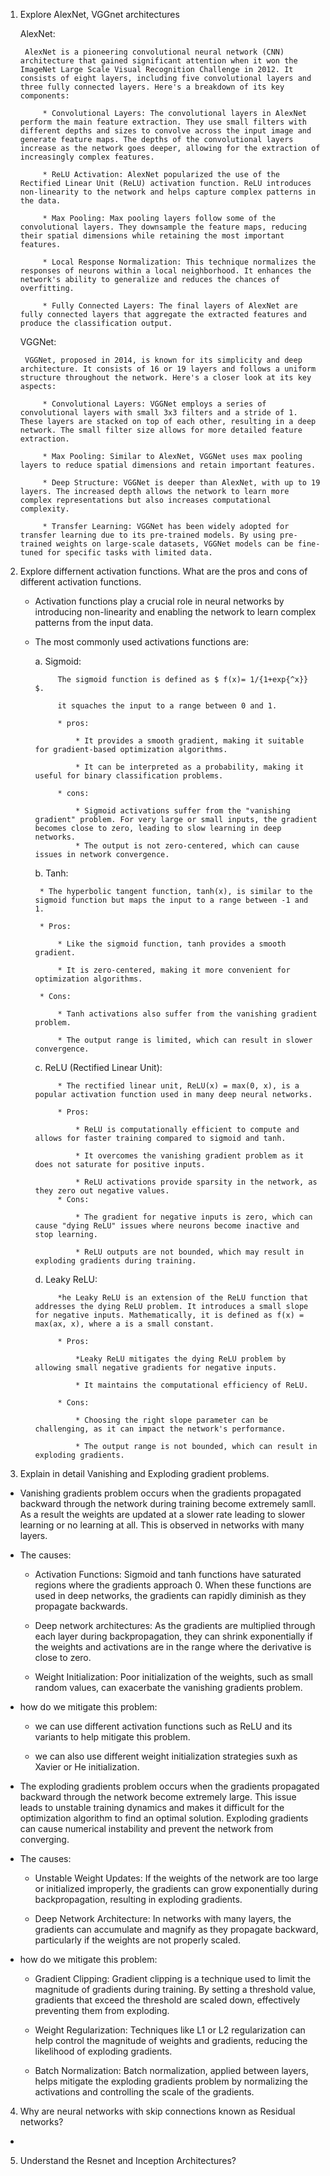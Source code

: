 1. Explore AlexNet, VGGnet architectures
    
    AlexNet:
        
        AlexNet is a pioneering convolutional neural network (CNN) architecture that gained significant attention when it won the ImageNet Large Scale Visual Recognition Challenge in 2012. It consists of eight layers, including five convolutional layers and three fully connected layers. Here's a breakdown of its key components:
            
            * Convolutional Layers: The convolutional layers in AlexNet perform the main feature extraction. They use small filters with different depths and sizes to convolve across the input image and generate feature maps. The depths of the convolutional layers increase as the network goes deeper, allowing for the extraction of increasingly complex features.
            
            * ReLU Activation: AlexNet popularized the use of the Rectified Linear Unit (ReLU) activation function. ReLU introduces non-linearity to the network and helps capture complex patterns in the data.
            
            * Max Pooling: Max pooling layers follow some of the convolutional layers. They downsample the feature maps, reducing their spatial dimensions while retaining the most important features.
            
            * Local Response Normalization: This technique normalizes the responses of neurons within a local neighborhood. It enhances the network's ability to generalize and reduces the chances of overfitting.
            
            * Fully Connected Layers: The final layers of AlexNet are fully connected layers that aggregate the extracted features and produce the classification output.
    
    VGGNet:
       
        VGGNet, proposed in 2014, is known for its simplicity and deep architecture. It consists of 16 or 19 layers and follows a uniform structure throughout the network. Here's a closer look at its key aspects:
          
            * Convolutional Layers: VGGNet employs a series of convolutional layers with small 3x3 filters and a stride of 1. These layers are stacked on top of each other, resulting in a deep network. The small filter size allows for more detailed feature extraction.

            * Max Pooling: Similar to AlexNet, VGGNet uses max pooling layers to reduce spatial dimensions and retain important features.

            * Deep Structure: VGGNet is deeper than AlexNet, with up to 19 layers. The increased depth allows the network to learn more complex representations but also increases computational complexity.

            * Transfer Learning: VGGNet has been widely adopted for transfer learning due to its pre-trained models. By using pre-trained weights on large-scale datasets, VGGNet models can be fine-tuned for specific tasks with limited data.

2. Explore differnent activation functions. What are the pros and cons of different activation functions.

    * Activation functions play a crucial role in neural networks by introducing non-linearity and enabling the network to learn complex patterns from the input data.

     * The most commonly used activations functions are:

        a. Sigmoid:

                The sigmoid function is defined as $ f(x)= 1/{1+exp{^x}}  $.

                it squaches the input to a range between 0 and 1.

                * pros: 

                    * It provides a smooth gradient, making it suitable for gradient-based optimization algorithms.
                    
                    * It can be interpreted as a probability, making it useful for binary classification problems.
                
                * cons:

                    * Sigmoid activations suffer from the "vanishing gradient" problem. For very large or small inputs, the gradient becomes close to zero, leading to slow learning in deep networks.
                    * The output is not zero-centered, which can cause issues in network convergence.

        b. Tanh:
            
            * The hyperbolic tangent function, tanh(x), is similar to the sigmoid function but maps the input to a range between -1 and 1. 
            
            * Pros:

                * Like the sigmoid function, tanh provides a smooth gradient.
                
                * It is zero-centered, making it more convenient for optimization algorithms.
            
            * Cons:

                * Tanh activations also suffer from the vanishing gradient problem.
                
                * The output range is limited, which can result in slower convergence.
            
        c. ReLU (Rectified Linear Unit):
                
                * The rectified linear unit, ReLU(x) = max(0, x), is a popular activation function used in many deep neural networks. 

                * Pros:

                    * ReLU is computationally efficient to compute and allows for faster training compared to sigmoid and tanh.
                    
                    * It overcomes the vanishing gradient problem as it does not saturate for positive inputs.
                    
                    * ReLU activations provide sparsity in the network, as they zero out negative values.
                * Cons:

                    * The gradient for negative inputs is zero, which can cause "dying ReLU" issues where neurons become inactive and stop learning.
                    
                    * ReLU outputs are not bounded, which may result in exploding gradients during training.
        d. Leaky ReLU:
                
                *he Leaky ReLU is an extension of the ReLU function that addresses the dying ReLU problem. It introduces a small slope for negative inputs. Mathematically, it is defined as f(x) = max(ax, x), where a is a small constant. 
                
                * Pros:

                    *Leaky ReLU mitigates the dying ReLU problem by allowing small negative gradients for negative inputs.
                    
                    * It maintains the computational efficiency of ReLU.
                
                * Cons:

                    * Choosing the right slope parameter can be challenging, as it can impact the network's performance.
                    
                    * The output range is not bounded, which can result in exploding gradients.

3. Explain in detail Vanishing and Exploding gradient problems.

* Vanishing gradients problem occurs when the gradients propagated backward through the network during training become extremely samll. As a result the weights are updated at a slower rate leading to slower learning or no learning at all. This is observed in networks with many layers.

* The causes:

    * Activation Functions: Sigmoid and tanh functions have saturated regions where the gradients approach 0. When these functions are used in deep networks, the gradients can rapidly diminish as they propagate backwards.

    * Deep network architectures:  As the gradients are multiplied through each layer during backpropagation, they can shrink exponentially if the weights and activations are in the range where the derivative is close to zero.

    * Weight Initialization: Poor initialization of the weights, such as small random values, can exacerbate the vanishing gradients problem.

* how do we mitigate this problem: 

    * we can use different activation functions such as ReLU and its variants to help mitigate this problem.

    * we can also use different weight initialization strategies suxh as Xavier or He initialization.

* The exploding gradients problem occurs when the gradients propagated backward through the network become extremely large. This issue leads to unstable training dynamics and makes it difficult for the optimization algorithm to find an optimal solution. Exploding gradients can cause numerical instability and prevent the network from converging.

* The causes:
    
    * Unstable Weight Updates: If the weights of the network are too large or initialized improperly, the gradients can grow exponentially during backpropagation, resulting in exploding gradients.

    * Deep Network Architecture: In networks with many layers, the gradients can accumulate and magnify as they propagate backward, particularly if the weights are not properly scaled.

* how do we mitigate this problem:

    * Gradient Clipping: Gradient clipping is a technique used to limit the magnitude of gradients during training. By setting a threshold value, gradients that exceed the threshold are scaled down, effectively preventing them from exploding.

    * Weight Regularization: Techniques like L1 or L2 regularization can help control the magnitude of weights and gradients, reducing the likelihood of exploding gradients.

    * Batch Normalization: Batch normalization, applied between layers, helps mitigate the exploding gradients problem by normalizing the activations and controlling the scale of the gradients.

4. Why are neural networks with skip connections known as Residual networks?

* 

5. Understand the Resnet and Inception Architectures?